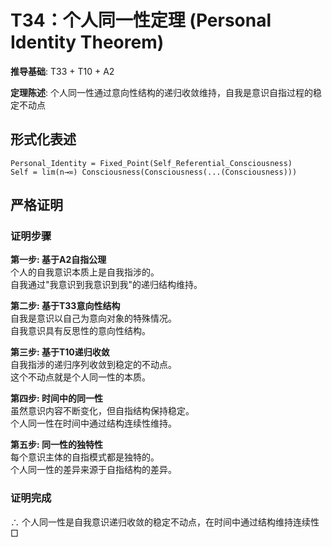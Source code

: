 # T34：个人同一性定理 (Personal Identity Theorem)  

**推导基础**: T33 + T10 + A2  

**定理陈述**: 个人同一性通过意向性结构的递归收敛维持，自我是意识自指过程的稳定不动点  

## 形式化表述  
```  
Personal_Identity = Fixed_Point(Self_Referential_Consciousness)  
Self = lim(n→∞) Consciousness(Consciousness(...(Consciousness)))  
```  

## 严格证明  

### 证明步骤  

**第一步: 基于A2自指公理**  
个人的自我意识本质上是自我指涉的。  
自我通过"我意识到我意识到我"的递归结构维持。  

**第二步: 基于T33意向性结构**  
自我是意识以自己为意向对象的特殊情况。  
自我意识具有反思性的意向性结构。  

**第三步: 基于T10递归收敛**  
自我指涉的递归序列收敛到稳定的不动点。  
这个不动点就是个人同一性的本质。  

**第四步: 时间中的同一性**  
虽然意识内容不断变化，但自指结构保持稳定。  
个人同一性在时间中通过结构连续性维持。  

**第五步: 同一性的独特性**  
每个意识主体的自指模式都是独特的。  
个人同一性的差异来源于自指结构的差异。  

### 证明完成  
∴ 个人同一性是自我意识递归收敛的稳定不动点，在时间中通过结构维持连续性 □  